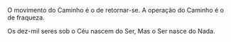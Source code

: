 O movimento do Caminho é o de retornar-se.
A operação do Caminho é o de fraqueza.

Os dez-mil seres sob o Céu nascem do Ser,
Mas o Ser nasce do Nada.